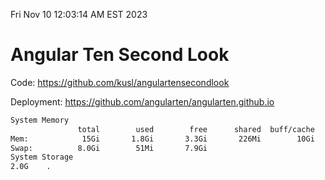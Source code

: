 Fri Nov 10 12:03:14 AM EST 2023

# Angular Ten Second Look

Code: https://github.com/kusl/angulartensecondlook

Deployment: https://github.com/angularten/angularten.github.io

```bash
System Memory
               total        used        free      shared  buff/cache   available
Mem:            15Gi       1.8Gi       3.3Gi       226Mi        10Gi        13Gi
Swap:          8.0Gi        51Mi       7.9Gi
System Storage
2.0G	.
```
